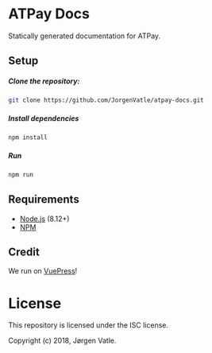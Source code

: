 # ATPay Docs
Statically generated documentation for ATPay.

## Setup
##### Clone the repository:
```bash
git clone https://github.com/JorgenVatle/atpay-docs.git
```
##### Install dependencies
```bash
npm install
``` 
##### Run
```bash
npm run
```

## Requirements
- [Node.js](https://nodejs.org/) (8.12+)
- [NPM](https://www.npmjs.com/get-npm)

## Credit
We run on [VuePress](https://vuepress.vuejs.org/)!

# License
This repository is licensed under the ISC license.

Copyright (c) 2018, Jørgen Vatle.